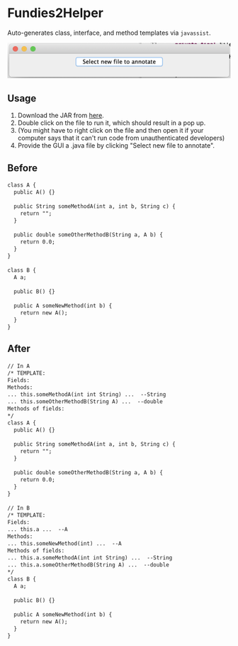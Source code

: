 # Fundies2Helper

Auto-generates class, interface, and method templates via `javassist`.  

<img width="700px" src="screenshot.png"></img>

## Usage

1. Download the JAR from [here](https://github.com/Makiah/Fundies2Helper/releases/download/1.2/helper.jar).  
2. Double click on the file to run it, which should result in a pop up.  
3. (You might have to right click on the file and then open it if your computer says that it can't run code from unauthenticated developers)
4. Provide the GUI a .java file by clicking "Select new file to annotate".  

## Before 
```
class A {
  public A() {}

  public String someMethodA(int a, int b, String c) {
    return "";
  }

  public double someOtherMethodB(String a, A b) {
    return 0.0;
  }
}

class B {
  A a;

  public B() {}

  public A someNewMethod(int b) {
    return new A();
  }
}
```

## After
```
// In A
/* TEMPLATE: 
Fields: 
Methods: 
... this.someMethodA(int int String) ...  --String
... this.someOtherMethodB(String A) ...  --double
Methods of fields: 
*/
class A {
  public A() {}

  public String someMethodA(int a, int b, String c) {
    return "";
  }

  public double someOtherMethodB(String a, A b) {
    return 0.0;
  }
}

// In B
/* TEMPLATE: 
Fields: 
... this.a ...  --A
Methods: 
... this.someNewMethod(int) ...  --A
Methods of fields: 
... this.a.someMethodA(int int String) ...  --String
... this.a.someOtherMethodB(String A) ...  --double
*/
class B {
  A a;

  public B() {}

  public A someNewMethod(int b) {
    return new A();
  }
}
```
